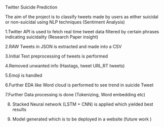 Twitter Suicide Prediction

The aim of the project is to classify tweets made by users as either suicidal or non-suicidal using NLP techniques (Sentiment Analysis)

1.Twitter API is used to fetch real time tweet data filtered by certain phrases indicating suicidality (Research Paper insight)

2.RAW Tweets in JSON is extracted and made into a CSV

3.Initial Text preprocessing of tweets is performed

4.Removed unwanted info (Hastags, tweet URL,RT tweets)

5.Emoji is handled

6.Further EDA like Word cloud is performed to see trend in suicide Tweet

7.Further Data processing is done (Tokenizing, Word embedding etc)

8. Stacked Neural network (LSTM + CNN) is applied which yielded best results

9. Model generated which is to be deployed in a website (future work )
